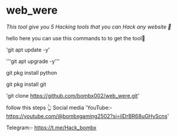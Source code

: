 # web_were
*This tool give you 5 Hacking tools that you can Hack any website 👾*

hello here you can use this commands to to get the tool👾

'git apt update -y'

'''git apt upgrade -y'''

git pkg install python

git pkg install git

'git clone https://github.com/bombx002/web_were.git'

follow this steps 👆
Social media
'YouTube:- https://youtube.com/@bombxgaming2502?si=ilDrBR68uGHyScns'

Telegram:- https://t.me/Hack_bombx

